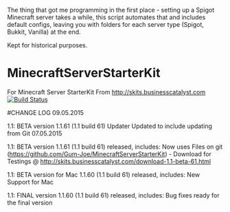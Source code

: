The thing that got me programming in the first place - setting up a Spigot Minecraft server takes a while, this script automates that and includes default configs, leaving you with folders for each server type (Spigot, Bukkit, Vanilla) at the end.

Kept for historical purposes.

# MinecraftServerStarterKit
For Minecraft Server StarterKit
From http://skits.businesscatalyst.com
 [![Build Status](https://github.com/Gum-Joe/MinecraftServerStarterKit?branch=master)](https://github.com/Gum-Joe/MinecraftServerStarterKit)


#CHANGE LOG
09.05.2015

1.1: BETA version 1.1.61 (1.1 build 61) Updater Updated to include updating from Git
07.05.2015

1.1: BETA version 1.1.61 (1.1 build 61) released, includes:
Now uses Files on git (https://github.com/Gum-Joe/MinecraftServerStarterKit) - Download for Testings @ http://skits.businesscatalyst.com/download-1.1-beta-61.html

1.1: BETA version for Mac 1.1.60 (1.1 build 61) released, includes:
New Support for Mac

1.1: FINAL version 1.1.60 (1.1 build 61) released, includes:
Bug fixes ready for the final version

